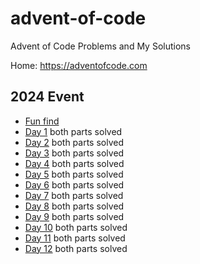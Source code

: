 # advent-of-code
Advent of Code Problems and My Solutions

Home: https://adventofcode.com

## 2024 Event

* [Fun find](2024/fun-find.md) 
* [Day 1](2024/Day%2001/README.md) both parts solved
* [Day 2](2024/Day%2002/README.md) both parts solved
* [Day 3](2024/Day%2003/README.md) both parts solved
* [Day 4](2024/Day%2004/README.md) both parts solved
* [Day 5](2024/Day%2005/README.md) both parts solved
* [Day 6](2024/Day%2006/README.md) both parts solved
* [Day 7](2024/Day%2007/README.md) both parts solved
* [Day 8](2024/Day%2008/README.md) both parts solved
* [Day 9](2024/Day%2009/README.md) both parts solved
* [Day 10](2024/Day%2010/README.md) both parts solved
* [Day 11](2024/Day%2011/README.md) both parts solved
* [Day 12](2024/Day%2012/README.md) both parts solved

